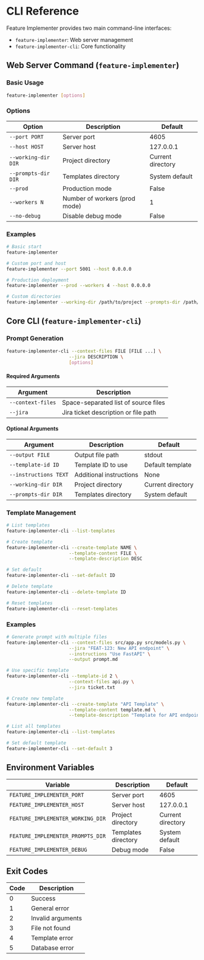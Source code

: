# CLI Reference

Feature Implementer provides two main command-line interfaces:
- `feature-implementer`: Web server management
- `feature-implementer-cli`: Core functionality

## Web Server Command (`feature-implementer`)

### Basic Usage

```bash
feature-implementer [options]
```

### Options

| Option | Description | Default |
|--------|-------------|---------|
| `--port PORT` | Server port | 4605 |
| `--host HOST` | Server host | 127.0.0.1 |
| `--working-dir DIR` | Project directory | Current directory |
| `--prompts-dir DIR` | Templates directory | System default |
| `--prod` | Production mode | False |
| `--workers N` | Number of workers (prod mode) | 1 |
| `--no-debug` | Disable debug mode | False |

### Examples

```bash
# Basic start
feature-implementer

# Custom port and host
feature-implementer --port 5001 --host 0.0.0.0

# Production deployment
feature-implementer --prod --workers 4 --host 0.0.0.0

# Custom directories
feature-implementer --working-dir /path/to/project --prompts-dir /path/to/prompts
```

## Core CLI (`feature-implementer-cli`)

### Prompt Generation

```bash
feature-implementer-cli --context-files FILE [FILE ...] \
                       --jira DESCRIPTION \
                       [options]
```

#### Required Arguments

| Argument | Description |
|----------|-------------|
| `--context-files` | Space-separated list of source files |
| `--jira` | Jira ticket description or file path |

#### Optional Arguments

| Argument | Description | Default |
|----------|-------------|---------|
| `--output FILE` | Output file path | stdout |
| `--template-id ID` | Template ID to use | Default template |
| `--instructions TEXT` | Additional instructions | None |
| `--working-dir DIR` | Project directory | Current directory |
| `--prompts-dir DIR` | Templates directory | System default |

### Template Management

```bash
# List templates
feature-implementer-cli --list-templates

# Create template
feature-implementer-cli --create-template NAME \
                       --template-content FILE \
                       --template-description DESC

# Set default
feature-implementer-cli --set-default ID

# Delete template
feature-implementer-cli --delete-template ID

# Reset templates
feature-implementer-cli --reset-templates
```

### Examples

```bash
# Generate prompt with multiple files
feature-implementer-cli --context-files src/app.py src/models.py \
                       --jira "FEAT-123: New API endpoint" \
                       --instructions "Use FastAPI" \
                       --output prompt.md

# Use specific template
feature-implementer-cli --template-id 2 \
                       --context-files api.py \
                       --jira ticket.txt

# Create new template
feature-implementer-cli --create-template "API Template" \
                       --template-content template.md \
                       --template-description "Template for API endpoints"

# List all templates
feature-implementer-cli --list-templates

# Set default template
feature-implementer-cli --set-default 3
```

## Environment Variables

| Variable | Description | Default |
|----------|-------------|---------|
| `FEATURE_IMPLEMENTER_PORT` | Server port | 4605 |
| `FEATURE_IMPLEMENTER_HOST` | Server host | 127.0.0.1 |
| `FEATURE_IMPLEMENTER_WORKING_DIR` | Project directory | Current directory |
| `FEATURE_IMPLEMENTER_PROMPTS_DIR` | Templates directory | System default |
| `FEATURE_IMPLEMENTER_DEBUG` | Debug mode | False |

## Exit Codes

| Code | Description |
|------|-------------|
| 0 | Success |
| 1 | General error |
| 2 | Invalid arguments |
| 3 | File not found |
| 4 | Template error |
| 5 | Database error | 